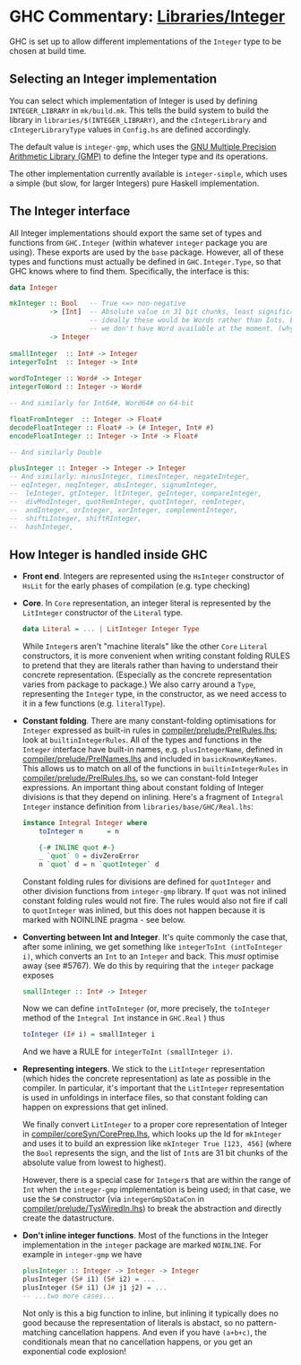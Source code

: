 # GHC Commentary: [Libraries/Integer](commentary/libraries/integer)


GHC is set up to allow different implementations of the `Integer` type to be chosen at build time.

## Selecting an Integer implementation


You can select which implementation of Integer is used by defining `INTEGER_LIBRARY` in `mk/build.mk`. This tells the build system to build the library in `libraries/$(INTEGER_LIBRARY)`, and the `cIntegerLibrary` and `cIntegerLibraryType` values in `Config.hs` are defined accordingly.


The default value is `integer-gmp`, which uses the [GNU Multiple Precision Arithmetic Library (GMP)](http://gmplib.org/) to define the Integer type and its operations.


The other implementation currently available is `integer-simple`, which uses a simple (but slow, for larger Integers) pure Haskell implementation.

## The Integer interface


All Integer implementations should export the same set of types and functions from `GHC.Integer` (within whatever `integer` package you are using). These exports are used by the `base` package. However, all of these types and functions must actually be defined in `GHC.Integer.Type`, so that GHC knows where to find them.
Specifically, the interface is this:

```haskell
data Integer 

mkInteger :: Bool   -- True <=> non-negative
          -> [Int]  -- Absolute value in 31 bit chunks, least significant first
                    -- ideally these would be Words rather than Ints, but
                    -- we don't have Word available at the moment. (why?)
          -> Integer
    
smallInteger  :: Int# -> Integer
integerToInt  :: Integer -> Int#
 
wordToInteger :: Word# -> Integer
integerToWord :: Integer -> Word#

-- And similarly for Int64#, Word64# on 64-bit

floatFromInteger  :: Integer -> Float#
decodeFloatInteger :: Float# -> (# Integer, Int# #)
encodeFloatInteger :: Integer -> Int# -> Float#

-- And similarly Double

plusInteger :: Integer -> Integer -> Integer
-- And similarly: minusInteger, timesInteger, negateInteger,
-- eqInteger, neqInteger, absInteger, signumInteger,
--  leInteger, gtInteger, ltInteger, geInteger, compareInteger,
--  divModInteger, quotRemInteger, quotInteger, remInteger,
--  andInteger, orInteger, xorInteger, complementInteger,
--  shiftLInteger, shiftRInteger,
--  hashInteger,
```

## How Integer is handled inside GHC

- **Front end**.  Integers are represented using the `HsInteger` constructor of `HsLit` for the early phases of compilation (e.g. type checking)

- **Core**.  In `Core` representation, an integer literal is represented by the `LitInteger` constructor of the `Literal` type. 

  ```haskell
  data Literal = ... | LitInteger Integer Type
  ```

  While `Integer`s aren't "machine literals" like the other `Core` `Literal` constructors, it is more convenient when writing constant folding RULES to pretend that they are literals rather than having to understand their concrete representation. (Especially as the concrete representation varies from package to package.) We also carry around a `Type`, representing the `Integer` type, in the constructor, as we need access to it in a few functions (e.g. `literalType`).

- **Constant folding**.  There are many constant-folding optimisations for `Integer` expressed as built-in rules in [compiler/prelude/PrelRules.lhs](https://gitlab.haskell.org/ghc/ghc/tree/master/ghc/compiler/prelude/PrelRules.lhs); look at `builtinIntegerRules`.  All of the types and functions in the `Integer` interface have built-in names, e.g. `plusIntegerName`, defined in [compiler/prelude/PrelNames.lhs](/trac/ghc/browser/ghc/compiler/prelude/PrelNames.lhs) and included in `basicKnownKeyNames`. This allows us to match on all of the functions in `builtinIntegerRules` in [compiler/prelude/PrelRules.lhs](/trac/ghc/browser/ghc/compiler/prelude/PrelRules.lhs), so we can constant-fold Integer expressions. An important thing about constant folding of Integer divisions is that they depend on inlining. Here's a fragment of `Integral Integer` instance definition from `libraries/base/GHC/Real.lhs`:

  ```haskell
  instance Integral Integer where
      toInteger n      = n

      {-# INLINE quot #-}
      _ `quot` 0 = divZeroError
      n `quot` d = n `quotInteger` d
  ```

  Constant folding rules for divisions are defined for `quotInteger` and other division functions from `integer-gmp` library. If `quot` was not inlined constant folding rules would not fire. The rules would also not fire if call to `quotInteger` was inlined, but this does not happen because it is marked with NOINLINE pragma - see below.

- **Converting between Int and Integer**.  It's quite commonly the case that, after some inlining, we get something like `integerToInt (intToInteger i)`, which converts an `Int` to an `Integer` and back.  This *must* optimise away (see #5767).  We do this by requiring that the `integer` package exposes

  ```haskell
  smallInteger :: Int# -> Integer
  ```

  Now we can define `intToInteger` (or, more precisely, the `toInteger` method of the `Integral Int` instance in `GHC.Real` ) thus

  ```haskell
  toInteger (I# i) = smallInteger i
  ```

  And we have a RULE for `integerToInt (smallInteger i)`.

- **Representing integers**.  We stick to the `LitInteger` representation (which hides the concrete representation) as late as possible in the compiler.   In particular, it's important that the `LitInteger` representation is used in unfoldings in interface files, so that constant folding can happen on expressions that get inlined.  

  We finally convert `LitInteger` to a proper core representation of Integer in [compiler/coreSyn/CorePrep.lhs](https://gitlab.haskell.org/ghc/ghc/tree/master/ghc/compiler/coreSyn/CorePrep.lhs), which looks up the Id for `mkInteger` and uses it to build an expression like `mkInteger True [123, 456]` (where the `Bool` represents the sign, and the list of `Int`s are 31 bit chunks of the absolute value from lowest to highest).

  However, there is a special case for `Integer`s that are within the range of `Int` when the `integer-gmp` implementation is being used; in that case, we use the `S#` constructor (via `integerGmpSDataCon` in [compiler/prelude/TysWiredIn.lhs](https://gitlab.haskell.org/ghc/ghc/tree/master/ghc/compiler/prelude/TysWiredIn.lhs)) to break the abstraction and directly create the datastructure.

- **Don't inline integer functions**.  Most of the functions in the Integer implementation in the `integer` package are marked `NOINLINE`. For example in `integer-gmp` we have

  ```haskell
  plusInteger :: Integer -> Integer -> Integer
  plusInteger (S# i1) (S# i2) = ...
  plusInteger (S# i1) (J# j1 j2) = ...
  -- ...two more cases...
  ```

  Not only is this a big function to inline, but inlining it typically does no good because the representation of literals is abstact, so no pattern-matching cancellation happens.  And even if you have `(a+b+c)`, the conditionals mean that no cancellation happens, or you get an exponential code explosion!
